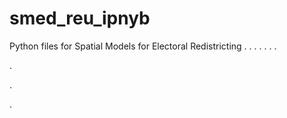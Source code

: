 # smed_reu_ipnyb
Python files for Spatial Models for Electoral Redistricting
.
.
.
.
.
.
.


.


.












.
